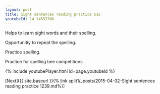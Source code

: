 ```yaml
---
layout: post
title: Sight sentences reading practice 516
youtubeId: 14_l45977N8
---
```

 
 
Helps to learn sight words and their spelling.

Opportunitiy to repeat the spelling. 

Practice spelling. 
 
Practice for spelling bee competitions. 
 
{% include youtubePlayer.html id=page.youtubeId %}
 
 

[Next]({{ site.baseurl }}{% link  split1/_posts/2015-04-02-Sight sentences reading practice 1239.md%})
 
